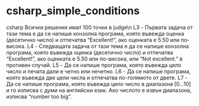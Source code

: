 # csharp_simple_conditions
csharp
Всички решения имат 100 точки в judge\n
L3 - Първата задача от тази тема е да се напише конзолна програма, която въвежда оценка (десетично число) и отпечатва “Excellent!”, ако оценката е 5.50 или по-висока.
L4 - Следващата задача от тази тема е да се напише конзолна програма, която въвежда оценка (десетично число) и отпечатва “Excellent!”, ако оценката е 5.50 или по-висока, или “Not excellent.” в противен случай.
L5 - Да се напише програма, която въвежда цяло число и печата дали е четно или нечетно.
L6 - Да се напише програма, която въвежда две цели числа и отпечатва по-голямото от двете.
L7 - Да се напише програма, която въвежда цяло число в диапазона [0…10] и го изписва с думи на английски език. Ако числото е извън диапазона, изписва “number too big”. 
